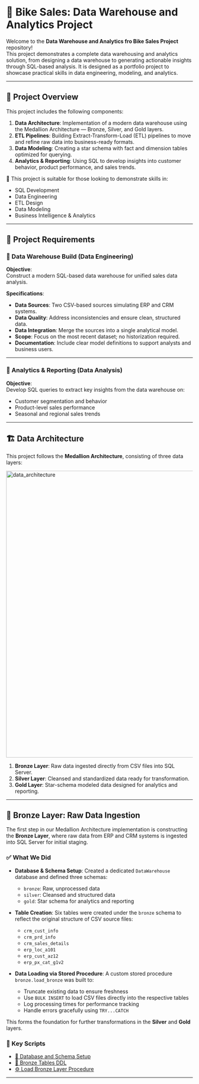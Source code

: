 # 🚀 Bike Sales: Data Warehouse and Analytics Project

Welcome to the **Data Warehouse and Analytics fro Bike Sales Project** repository!  
This project demonstrates a complete data warehousing and analytics solution, from designing a data warehouse to generating actionable insights through SQL-based analysis. It is designed as a portfolio project to showcase practical skills in data engineering, modeling, and analytics.

---

## 📖 Project Overview

This project includes the following components:

1. **Data Architecture**: Implementation of a modern data warehouse using the Medallion Architecture — Bronze, Silver, and Gold layers.
2. **ETL Pipelines**: Building Extract-Transform-Load (ETL) pipelines to move and refine raw data into business-ready formats.
3. **Data Modeling**: Creating a star schema with fact and dimension tables optimized for querying.
4. **Analytics & Reporting**: Using SQL to develop insights into customer behavior, product performance, and sales trends.

🎯 This project is suitable for those looking to demonstrate skills in:
- SQL Development
- Data Engineering
- ETL Design
- Data Modeling
- Business Intelligence & Analytics

---

## 🚧 Project Requirements

### 🔹 Data Warehouse Build (Data Engineering)

**Objective**:  
Construct a modern SQL-based data warehouse for unified sales data analysis.

**Specifications**:
- **Data Sources**: Two CSV-based sources simulating ERP and CRM systems.
- **Data Quality**: Address inconsistencies and ensure clean, structured data.
- **Data Integration**: Merge the sources into a single analytical model.
- **Scope**: Focus on the most recent dataset; no historization required.
- **Documentation**: Include clear model definitions to support analysts and business users.

---

### 🔹 Analytics & Reporting (Data Analysis)

**Objective**:  
Develop SQL queries to extract key insights from the data warehouse on:
- Customer segmentation and behavior
- Product-level sales performance
- Seasonal and regional sales trends

---

## 🏗️ Data Architecture

This project follows the **Medallion Architecture**, consisting of three data layers:

<img width="772" alt="data_architecture" src="https://github.com/user-attachments/assets/23887581-5fd7-4a18-8b99-6f771bd0aaed" />

1. **Bronze Layer**: Raw data ingested directly from CSV files into SQL Server.
2. **Silver Layer**: Cleansed and standardized data ready for transformation.
3. **Gold Layer**: Star-schema modeled data designed for analytics and reporting.



---

## 🧱 Bronze Layer: Raw Data Ingestion

The first step in our Medallion Architecture implementation is constructing the **Bronze Layer**, where raw data from ERP and CRM systems is ingested into SQL Server for initial staging.

### ✅ What We Did

* **Database & Schema Setup**:
  Created a dedicated `DataWarehouse` database and defined three schemas:

  * `bronze`: Raw, unprocessed data
  * `silver`: Cleansed and structured data
  * `gold`: Star schema for analytics and reporting

* **Table Creation**:
  Six tables were created under the `bronze` schema to reflect the original structure of CSV source files:

  * `crm_cust_info`
  * `crm_prd_info`
  * `crm_sales_details`
  * `erp_loc_a101`
  * `erp_cust_az12`
  * `erp_px_cat_g1v2`

* **Data Loading via Stored Procedure**:
  A custom stored procedure `bronze.load_bronze` was built to:

  * Truncate existing data to ensure freshness
  * Use `BULK INSERT` to load CSV files directly into the respective tables
  * Log processing times for performance tracking
  * Handle errors gracefully using `TRY...CATCH`

This forms the foundation for further transformations in the **Silver** and **Gold** layers.


### 📂 Key Scripts

* [💾 Database and Schema Setup](https://github.com/aliarafat1000/sql-analytics-bike/blob/main/scripts/init_database.sql)
* [📄 Bronze Tables DDL](https://github.com/aliarafat1000/sql-analytics-bike/blob/main/scripts/bronze/ddl_bronze.sql)
* [⚙️ Load Bronze Layer Procedure](https://github.com/aliarafat1000/sql-analytics-bike/blob/main/scripts/bronze/proc_load_bronze.sql)


---




